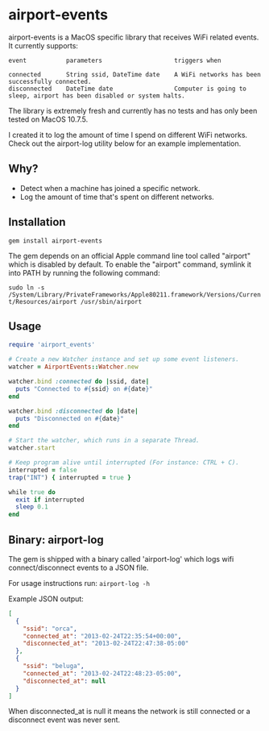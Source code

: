 airport-events
==============

airport-events is a MacOS specific library that receives WiFi related events. It currently supports:

```
event           parameters                    triggers when

connected       String ssid, DateTime date    A WiFi networks has been successfully connected.
disconnected    DateTime date                 Computer is going to sleep, airport has been disabled or system halts. 
```

The library is extremely fresh and currently has no tests and has only been tested on MacOS 10.7.5.

I created it to log the amount of time I spend on different WiFi networks. Check out the airport-log utility below for an example implementation.

Why?
-------------

* Detect when a machine has joined a specific network. 
* Log the amount of time that's spent on different networks.

Installation
------------
``
gem install airport-events
``

The gem depends on an official Apple command line tool called "airport" which is disabled by default. To enable the "airport" command, symlink it into PATH by running the following command: 

``
sudo ln -s /System/Library/PrivateFrameworks/Apple80211.framework/Versions/Current/Resources/airport /usr/sbin/airport
``

Usage
-----

```ruby
require 'airport_events'

# Create a new Watcher instance and set up some event listeners.
watcher = AirportEvents::Watcher.new

watcher.bind :connected do |ssid, date|
  puts "Connected to #{ssid} on #{date}"
end

watcher.bind :disconnected do |date|
  puts "Disconnected on #{date}"
end

# Start the watcher, which runs in a separate Thread.
watcher.start

# Keep program alive until interrupted (For instance: CTRL + C).
interrupted = false
trap("INT") { interrupted = true }

while true do
  exit if interrupted
  sleep 0.1
end

```

Binary: airport-log
-----------

The gem is shipped with a binary called 'airport-log' which logs wifi connect/disconnect events to a JSON file.

For usage instructions run:
``airport-log -h``

Example JSON output:

```json
[
  {
    "ssid": "orca",
    "connected_at": "2013-02-24T22:35:54+00:00",
    "disconnected_at": "2013-02-24T22:47:38-05:00"
  },
  {
    "ssid": "beluga",
    "connected_at": "2013-02-24T22:48:23-05:00",
    "disconnected_at": null
  }
]
```

When disconnected_at is null it means the network is still connected or a disconnect event was never sent.
